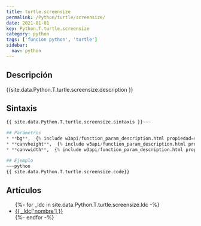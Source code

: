 ```yaml
---
title: turtle.screensize
permalink: /Python/turtle/screensize/
date: 2021-01-01
key: Python.T.turtle.screensize
category: python
tags: ['funcion python', 'turtle']
sidebar: 
  nav: python
---
```


## Descripción
{{site.data.Python.T.turtle.screensize.description }}

## Sintaxis
~~~python
{{ site.data.Python.T.turtle.screensize.sintaxis }}~~~

## Parámetros
* **bg**,  {% include w3api/function_param_description.html propiedad=site.data.Python.T.turtle.screensize valor="bg" %}
* **canvheight**,  {% include w3api/function_param_description.html propiedad=site.data.Python.T.turtle.screensize valor="canvheight" %}
* **canvwidth**,  {% include w3api/function_param_description.html propiedad=site.data.Python.T.turtle.screensize valor="canvwidth" %}

## Ejemplo
~~~python
{{ site.data.Python.T.turtle.screensize.code}}
~~~

## Artículos
<ul>
{%- for _ldc in site.data.Python.T.turtle.screensize.ldc -%}
   <li>
       <a href="{{_ldc['url'] }}">{{ _ldc['nombre'] }}</a>
   </li>
{%- endfor -%}
</ul>
